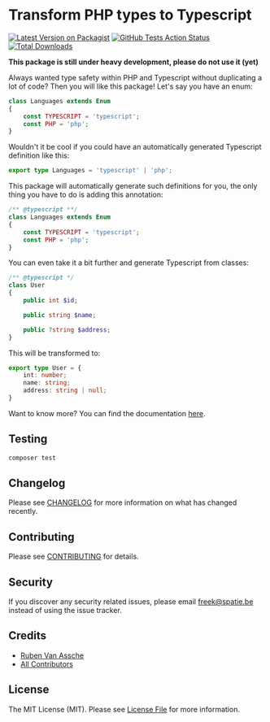 # Transform PHP types to Typescript

[![Latest Version on Packagist](https://img.shields.io/packagist/v/spatie/typescript-transformer.svg?style=flat-square)](https://packagist.org/packages/spatie/typescript-transformer)
[![GitHub Tests Action Status](https://img.shields.io/github/workflow/status/spatie/typescript-transformer/run-tests?label=tests)](https://github.com/spatie/typescript-transformer/actions?query=workflow%3Arun-tests+branch%3Amaster)
[![Total Downloads](https://img.shields.io/packagist/dt/spatie/typescript-transformer.svg?style=flat-square)](https://packagist.org/packages/spatie/typescript-transformer)

**This package is still under heavy development, please do not use it (yet)**

Always wanted type safety within PHP and Typescript without duplicating a lot of code? Then you will like this package! Let's say you have an enum:

```php
class Languages extends Enum
{
    const TYPESCRIPT = 'typescript';
    const PHP = 'php';
}
```

Wouldn't it be cool if you could have an automatically generated Typescript definition like this:

```typescript
export type Languages = 'typescript' | 'php';
```

This package will automatically generate such definitions for you, the only thing you have to do is adding this annotation:

```php
/** @typescript **/
class Languages extends Enum
{
    const TYPESCRIPT = 'typescript';
    const PHP = 'php';
}
```

You can even take it a bit further and generate Typescript from classes:

```php
/** @typescript */
class User
{
    public int $id;

    public string $name;

    public ?string $address;
}
```

This will be transformed to:

```typescript
export type User = {
    int: number;
    name: string;
    address: string | null;
}
```

Want to know more? You can find the documentation [here](https://docs.spatie.be/typescript-transformer/v1/introduction/).

## Testing

``` bash
composer test
```

## Changelog

Please see [CHANGELOG](CHANGELOG.md) for more information on what has changed recently.

## Contributing

Please see [CONTRIBUTING](CONTRIBUTING.md) for details.

## Security

If you discover any security related issues, please email freek@spatie.be instead of using the issue tracker.

## Credits

- [Ruben Van Assche](https://github.com/rubenvanassche)
- [All Contributors](../../contributors)

## License

The MIT License (MIT). Please see [License File](LICENSE.md) for more information.
